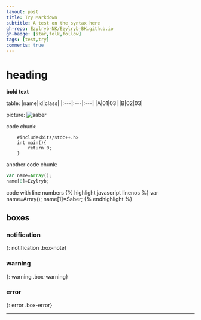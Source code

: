 ```yaml
---
layout: post
title: Try Markdown
subtitle: A test on the syntax here
gh-repo: Ezylryb-NK/Ezylryb-BK.github.io
gh-badge: [star,folk,follow]
tags: [test,try]
comments: true
---
```


# heading

**bold text**

table:
|name|id|class|
|:---|:---|:---|
|A|01|03|
|B|02|03|

picture:
![saber](../img/saber.comlex.jpg)

code chunk:

~~~
    #include<bits/stdc++.h>
    int main(){
        return 0;
    }
~~~

another code chunk:

```javascript
var name=Array();
name[0]=Ezylryb;
```

code with line numbers
{% highlight javascript linenos %}
var name=Array();
name[1]=Saber;
{% endhighlight %}

## boxes

### notification

{: notification .box-note}

### warning

{: warning .box-warning}

### error

{: error .box-error}

***